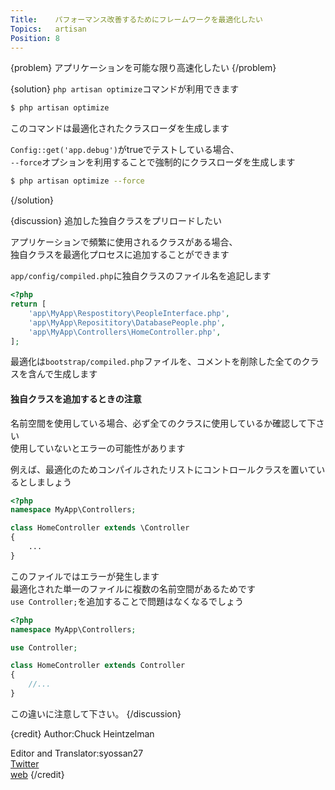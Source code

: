 ```yaml
---
Title:    パフォーマンス改善するためにフレームワークを最適化したい
Topics:   artisan
Position: 8
---
```


{problem}
アプリケーションを可能な限り高速化したい
{/problem}

{solution}
`php artisan optimize`コマンドが利用できます

```bash
$ php artisan optimize
```

このコマンドは最適化されたクラスローダを生成します

`Config::get('app.debug')`がtrueでテストしている場合、  
`--force`オプションを利用することで強制的にクラスローダを生成します

```bash
$ php artisan optimize --force
```
{/solution}

{discussion}
追加した独自クラスをプリロードしたい

アプリケーションで頻繁に使用されるクラスがある場合、  
独自クラスを最適化プロセスに追加することができます

`app/config/compiled.php`に独自クラスのファイル名を追記します

```php
<?php
return [
    'app\MyApp\Respostitory\PeopleInterface.php',
    'app\MyApp\Reposititory\DatabasePeople.php',
    'app\MyApp\Controllers\HomeController.php',
];
```

最適化は`bootstrap/compiled.php`ファイルを、コメントを削除した全てのクラスを含んで生成します

#### 独自クラスを追加するときの注意

名前空間を使用している場合、必ず全てのクラスに使用しているか確認して下さい  
使用していないとエラーの可能性があります

例えば、最適化のためコンパイルされたリストにコントロールクラスを置いているとしましょう

```php
<?php
namespace MyApp\Controllers;

class HomeController extends \Controller
{
    ...
}
```

このファイルではエラーが発生します  
最適化された単一のファイルに複数の名前空間があるためです  
`use Controller;`を追加することで問題はなくなるでしょう

```php
<?php
namespace MyApp\Controllers;

use Controller;

class HomeController extends Controller
{
    //...
}
```

この違いに注意して下さい。
{/discussion}

{credit}
Author:Chuck Heintzelman

Editor and Translator:syossan27  
[Twitter](https://twitter.com/syossan27)  
[web](http://syossan.hateblo.jp/0)
{/credit}

